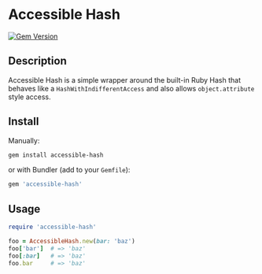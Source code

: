 # Accessible Hash

[![Gem Version](https://badge.fury.io/rb/accessible-hash.svg)](http://rubygems.org/gems/accessible-hash)

## Description

Accessible Hash is a simple wrapper around the built-in Ruby Hash that behaves
like a `HashWithIndifferentAccess` and also allows `object.attribute` style
access.

## Install

Manually:

```bash
gem install accessible-hash
```

or with Bundler (add to your `Gemfile`):

```ruby
gem 'accessible-hash'
```

## Usage

```ruby
require 'accessible-hash'

foo = AccessibleHash.new(bar: 'baz')
foo['bar']  # => 'baz'
foo[:bar]   # => 'baz'
foo.bar     # => 'baz'
```
